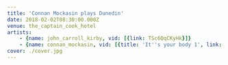 ```yaml
---
title: 'Connan Mockasin plays Dunedin'
date: 2018-02-02T08:30:00.000Z
venue: the_captain_cook_hotel
artists:
    - {name: john_carroll_kirby, vid: [{link: TSc6QqCKyHk}]}
    - {name: connan_mockasin, vid: [{title: 'It''s your body 1', link: HnJeOLbTc1g}, {title: 'It''s choade my dear', link: y2domLKqpYM}, {title: 'I''m the man, that will find you', link: UT2h6W-pCNM}, {title: 'Faking jazz together', link: dKVSATmCt0o}]}
cover: ./cover.jpg
---
```

